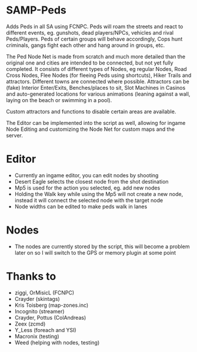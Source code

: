# SAMP-Peds

Adds Peds in all SA using FCNPC.
Peds will roam the streets and react to different events, eg. gunshots, dead players/NPCs, vehicles and rival Peds/Players.
Peds of certain groups will behave accordingly, Cops hunt criminals, gangs fight each other and hang around in groups, etc.

The Ped Node Net is made from scratch and much more detailed than the original one and cities are intended to be connected, but not yet fully completed.
It consists of different types of Nodes, eg regular Nodes, Road Cross Nodes, Flee Nodes (for fleeing Peds using shortcuts), Hiker Trails and attractors.
Different towns are connected where possible. Attractors can be (fake) Interior Enter/Exits, Benches/places to sit, Slot Machines in Casinos and auto-generated locations for various animations (leaning against a wall, laying on the beach or swimming in a pool).

Custom attractors and functions to disable certain areas are available.

The Editor can be implemented into the script as well, allowing for ingame Node Editing and customizing
the Node Net for custom maps and the server.

# Editor

- Currently an ingame editor, you can edit nodes by shooting
- Desert Eagle selects the closest node from the shot destination
- Mp5 is used for the action you selected, eg. add new nodes
- Holding the Walk key while using the Mp5 will not create a new node, instead it will connect the selected node with the target node
- Node widths can be edited to make peds walk in lanes

# Nodes

- The nodes are currently stored by the script, this will become a problem later on so I will switch to the GPS or memory plugin at some point

# Thanks to

- ziggi, OrMisicL (FCNPC)
- Crayder (skintags)
- Kris Toisberg (map-zones.inc)
- Incognito (streamer)
- Crayder, Pottus (ColAndreas)
- Zeex (zcmd)
- Y_Less (foreach and YSI)
- Macronix (testing)
- Weed (helping with nodes, testing)
